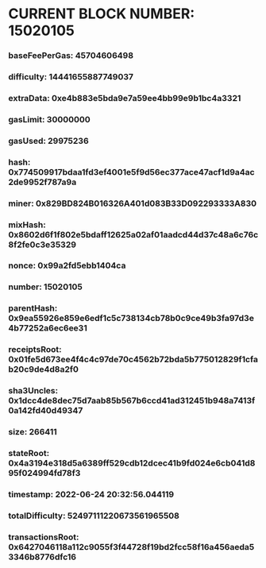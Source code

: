 # CURRENT BLOCK NUMBER: 15020105

### baseFeePerGas: 45704606498
### difficulty: 14441655887749037
### extraData: 0xe4b883e5bda9e7a59ee4bb99e9b1bc4a3321
### gasLimit: 30000000
### gasUsed: 29975236
### hash: 0x774509917bdaa1fd3ef4001e5f9d56ec377ace47acf1d9a4ac2de9952f787a9a
### miner: 0x829BD824B016326A401d083B33D092293333A830
### mixHash: 0x8602d6f1f802e5bdaff12625a02af01aadcd44d37c48a6c76c8f2fe0c3e35329
### nonce: 0x99a2fd5ebb1404ca
### number: 15020105
### parentHash: 0x9ea55926e859e6edf1c5c738134cb78b0c9ce49b3fa97d3e4b77252a6ec6ee31
### receiptsRoot: 0x01fe5d673ee4f4c4c97de70c4562b72bda5b775012829f1cfab20c9de4d8a2f0
### sha3Uncles: 0x1dcc4de8dec75d7aab85b567b6ccd41ad312451b948a7413f0a142fd40d49347
### size: 266411
### stateRoot: 0x4a3194e318d5a6389ff529cdb12dcec41b9fd024e6cb041d895f024994fd78f3
### timestamp: 2022-06-24 20:32:56.044119
### totalDifficulty: 52497111220673561965508
### transactionsRoot: 0x6427046118a112c9055f3f44728f19bd2fcc58f16a456aeda53346b8776dfc16

